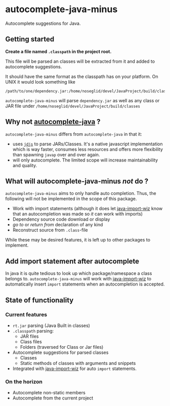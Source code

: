 # autocomplete-java-minus

Autocomplete suggestions for Java.

## Getting started

**Create a file named `.classpath` in the project root.**

This file will be parsed an classes will be extracted from it and added
to autocomplete suggestions.

It should have the same format as the classpath
has on your platform. On UNIX it would look something like

```shell
/path/to/one/dependency.jar:/home/noseglid/devel/JavaProject/build/classes
```

`autocomplete-java-minus` will parse `dependency.jar` as well as any
class or JAR file under `/home/noseglid/devel/JavaProject/build/classes`

## Why not [autocomplete-java](https://atom.io/packages/autocomplete-java) ?

`autocomplete-java-minus` differs from `autocomplete-java` in that it:

  * uses [`jdjs`](http://npmjs.com/jdjs) to parse JARs/Classes. It's a native javascript implementation which is way faster, consumes less resources and offers more flexibility than spawning `javap` over and over again.
  * will only autocomplete. The limited scope will increase maintainability and quality.


## What will autocomplete-java-minus _not_ do ?

`autocomplete-java-minus` aims to only handle auto completion. Thus, the following will not be implemented in the scope of this package.

  * Work with import statements (although it does let [java-import-wiz](https://github.com/noseglid/java-import-wiz) know that an autocompletion was made so *it* can work with imports)
  * Dependency source code download or display
  * *go to* or *return from* declaration of any kind
  * Reconstruct source from `.class`-file

While these may be desired features, it is left up to other
packages to implement.

## Add import statement after autocomplete

In java it is quite tedious to look up which package/namespace
a class belongs to. `autocomplete-java-minus` will work with
[java-import-wiz](https://github.com/noseglid/java-import-wiz)
to automatically insert `import` statements when an autocompletion is accepted.

## State of functionality

### Current features

  * `rt.jar` parsing (Java Built in classes)
  * `.classpath` parsing:
    - JAR files
    - Class files
    - Folders (traversed for Class or Jar files)
  * Autocomplete suggestions for parsed classes
    - Classes
    - Static methods of classes with arguments and snippets
  * Integrated with [java-import-wiz](https://github.com/noseglid/java-import-wiz) for auto `import` statements.

### On the horizon

  * Autocomplete non-static members
  * Autocomplete from the current project

